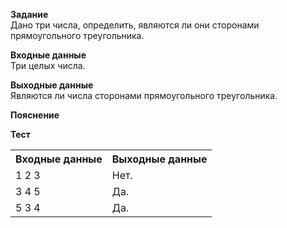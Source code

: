 **Задание**  
Дано три числа, определить, являются ли они сторонами прямоугольного треугольника.  

**Входные данные**  
Три целых числа.  

**Выходные данные**  
Являются ли числа сторонами прямоугольного треугольника.  

**Пояснение**  

**Тест**  
<table>
  <tr>
    <th>Входные данные</th>
    <th>Выходные данные</th>
  </tr>
  <tr>
    <td>1 2 3</td>
    <td>Нет.</td>
  </tr>
  <tr>
    <td>3 4 5</td>
    <td>Да.</td>
  </tr>
  <tr>
    <td>5 3 4</td>
    <td>Да.</td>
  </tr>
</table>
